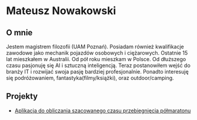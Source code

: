 # Mateusz Nowakowski

## O mnie

Jestem magistrem filozofii (UAM Poznań). Posiadam również kwalifikacje zawodowe jako mechanik pojazdów osobowych i ciężarowych. Ostatnie 15 lat mieszkałem w Australii. Od pół roku mieszkam w Polsce.  Od dłuższego czasu pasjonuję się AI i sztuczną inteligencją. Teraz postanowiłem wejść do branży IT i rozwijać swoja pasję bardziej profesjonalnie. Ponadto interesuję się podróżowaniem, fantastyka(filmy/książki), oraz outdoor/camping.

## Projekty

- [Aplikacja do obliczania szacowanego czasu przebiegnięcia półmaratonu](/od-zera-do-ai-portfolio/projects/half_marathon_app/predicting_time)
